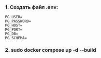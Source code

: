 ### 1. Создать файл .env:

```
PG_USER=
PG_PASSWORD=
PG_HOST=
PG_PORT=
PG_DB=
PG_SCHEMA=
```


### 2. sudo docker compose up -d --build
